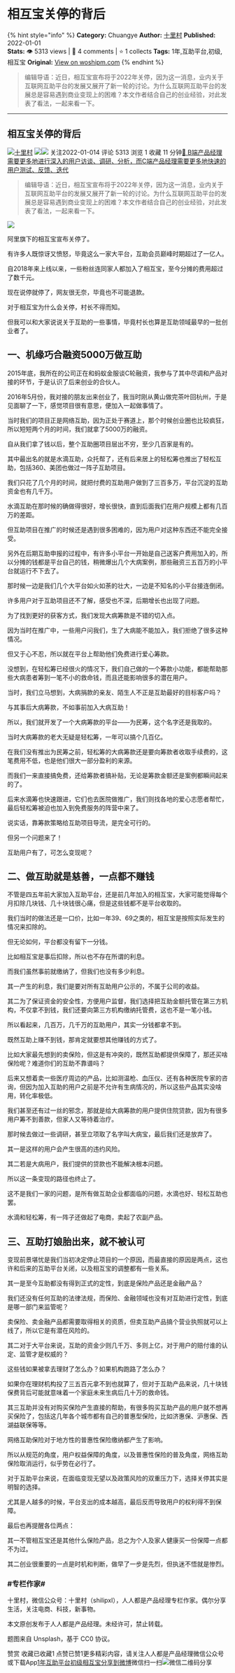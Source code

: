 # 相互宝关停的背后
{% hint style="info" %}
**Category:** Chuangye
**Author:** [十里村](https://www.woshipm.com/u/317763)
**Published:** 2022-01-01  
**Stats:** 👁️ 5313 views | 💬 4 comments | ⭐ 1 collects
**Tags:** 1年,互助平台,初级,相互宝
**Original:** [View on woshipm.com](https://www.woshipm.com/chuangye/5272049.html)
{% endhint %}
> 编辑导语：近日，相互宝宣布将于2022年关停，因为这一消息，业内关于互联网互助平台的发展又展开了新一轮的讨论。为什么互联网互助平台的发展总是容易遇到商业变现上的困难？本文作者结合自己的创业经验，对此发表了看法，一起来看一下。

---

## 相互宝关停的背后

[![](https://static.woshipm.com/APP_U_202103_20210322104135_8170.jpeg?imageView2/1/w/72/h/72/q/100)](https://www.woshipm.com/u/317763)[十里村](https://www.woshipm.com/u/317763) ![](https://static.woshipm.com/tag/1121_1@2x.png)![](https://static.woshipm.com/tag/2103_1@2x.png) 关注2022-01-014 评论 5313 浏览 1 收藏 11 分钟[🔗 B端产品经理需要更多地进行深入的用户访谈、调研、分析，而C端产品经理需要更多地快速的用户测试、反馈、迭代](https://ke.qidianla.com/courses/bcpm)

> 编辑导语：近日，相互宝宣布将于2022年关停，因为这一消息，业内关于互联网互助平台的发展又展开了新一轮的讨论。为什么互联网互助平台的发展总是容易遇到商业变现上的困难？本文作者结合自己的创业经验，对此发表了看法，一起来看一下。

![](https://image.woshipm.com/wp-files/2021/12/U4ljR5uYzljFbneveGzZ.jpg)

阿里旗下的相互宝宣布关停了。

有许多人既惊讶又愤怒，毕竟这么一家大平台，互助会员巅峰时期超过了一亿人。

自2018年来上线以来，一些粉丝连同家人都加入了相互宝，至今分摊的费用超过了数千元。

现在说停就停了，网友很无奈，毕竟也不可能退款。

对于相互宝为什么会关停，村长不得而知。

但我可以和大家说说关于互助的一些事情，毕竟村长也算是互助领域最早的一批创业者了。

## 一、机缘巧合融资5000万做互助

2015年底，我所在的公司正在和蚂蚁金服谈C轮融资，我参与了其中尽调和产品对接的环节，于是认识了后来创业的合伙人。

2016年5月份，我对接的朋友出来创业了，我当时刚从黄山做完茶叶回杭州，于是见面聊了一下，感觉项目很有意思，便加入一起做事情了。

当时我们的项目正是网络互助，因为正处于赛道上，那个时候创业圈也比较疯狂，所以短短两个月的时间，我们就拿了5000万的融资。

自从我们拿了钱以后，整个互助圈项目层出不穷，至少几百家是有的。

其中最出名的就是水滴互助，众托帮了，还有后来居上的轻松筹也推出了轻松互助，包括360、美团也做过一阵子互助项目。

我们只花了几个月的时间，就把付费的互助用户做到了三百多万，平台沉淀的互助资金也有几千万。

水滴互助在那时候的确做得很好，增长很快，直到后面我们在用户规模上都有几百万的差距。

但互助项目在推广的时候还是遇到很多困难的，因为用户对这种东西还不能完全接受。

另外在后期互助申报的过程中，有许多小平台一开始是自己送客户费用加入的，所以分摊的钱都是平台自己的钱，稍微爆出几个大病案例，那些融资三五百万的小平台就运行不下去了。

那时候一边是我们几个大平台如火如荼的壮大，一边是不知名的小平台接连倒闭。

许多用户对于互助项目还不了解，感受也不深，后期增长也出现了问题。

为了找到更好的获客方式，我们发现大病筹款是不错的切入点。

因为当时在推广中，一些用户问我们，生了大病能不能加入，我们拒绝了很多这种情况。

但又于心不忍，所以就在平台上帮助他们免费进行爱心筹款。

没想到，在轻松筹已经很火的情况下，我们自己做的一个筹款小功能，都能帮助那些大病患者筹到一笔不小的救命钱，而且还能影响很多的潜在用户。

当时，我们立马想到，大病捐款的亲友、陌生人不正是互助最好的目标客户吗？

与其事后大病筹款，不如事前加入大病互助！

所以，我们就开发了一个大病筹款的平台——为民筹，这个名字还是我取的。

当时大病筹款的老大无疑是轻松筹，一年可以搞个几百亿。

在我们没有推出为民筹之前，轻松筹的大病筹款还是要向筹款者收取手续费的，这笔费用不低，也是他们很大一部分盈利的来源。

而我们一来直接搞免费，还给筹款者搞补贴，无论是筹款金额还是案例都瞬间起来的了。

后来水滴筹也快速跟进，它们也去医院做推广，我们则找各地的爱心志愿者帮忙，最后轻松筹被迫也加入到免费服务的阵营中来了。

说实话，靠筹款策略给互助项目导流，是完全可行的。

但另一个问题来了！

互助用户有了，可怎么变现呢？

## 二、做互助就是慈善，一点都不赚钱

不管是四五年前大家加入互助平台，还是前几年加入的相互宝，大家可能觉得每个月扣除几块钱、几十块钱很心痛，但是这些钱都不是平台收取的。

我们当时的做法还是一口价，比如一年39、69之类的，相互宝是按照实际发生的情况来扣除的。

但无论如何，平台都没有留下一分钱。

比如相互宝是事后扣除，所以也不存在所谓的利息。

而我们虽然事前就缴纳了，但我们也没有多少利息。

其一产生的利息，我们是要对所有互助用户公示的，不属于公司的收益。

其二为了保证资金的安全性，方便用户监督，我们选择把互助金额托管在第三方机构，不仅拿不到钱，我们还要向第三方机构缴纳托管费，这也不是一笔小钱。

所以看起来，几百万，几千万的互助用户，其实一分钱都拿不到。

既然互助上赚不到钱，那肯定就要想其他赚钱的方式了。

比如大家最先想到的卖保险，但这是有冲突的，既然互助都提供保障了，那还买啥保险呢？难道你们的互助不靠谱吗？

后来又想着卖一些医疗周边的产品，比如测温枪、血压仪、还有各种医院专家的咨询，但因为加入互助的用户之前是不允许有生病情况的，所以这些产品其实没啥用，转化率极低。

我们甚至还有过一丝的邪念，那就是给大病筹款的用户提供住院贷款，因为有很多用户筹不到善款，但家人又等待着治疗。

那时候去做过一些调研，甚至立项取了名字叫大病宝，最后我们还是放弃了。

其一是这样的用户会产生很高的违约风险。

其二若是大病用户，我们提供的贷款也不能解决根本问题。

所以这一条变现的路径也终止了。

这不是我们一家的问题，是所有做互助企业都面临的问题，水滴也好、轻松互助也罢。

水滴和轻松筹，有一阵子还做起了电商，卖起了农副产品。

## 三、互助打娘胎出来，就不被认可

变现前景堪忧是我们当初决定停止项目的一个原因，而最直接的原因是两点，这也许和后来的互助平台关闭，以及相互宝的调整都有一些关系。

其一是至今互助都没有得到正式的定性，到底是保险产品还是金融产品？

我们还没有任何互助的法律法规，而保险、金融领域也没有对互助进行定性，到底是哪一部门来监管呢？

卖保险、卖金融产品都需要取得相关的资质，但卖互助产品搞个营业执照就可以上线了，所以它是有潜在风险的。

其二对于大平台来说，互助的资金少则几千万、多则上亿，对于用户的赔付谁的认定、监管才是权威的？

这些钱如果被拿去理财了怎么办？如果机构跑路了怎么办？

如果你在理财机构投了三五百元拿不到也就算了，但对于互助产品来说，几十块钱保费背后可能就意味着一个家庭未来生病后几十万的救命钱。

其三互助并没有对购买保险产生直接的帮助，有很多购买互助产品的用户就不想再买保险了，包括这几年各个城市都有自己的普惠型保险，比如济惠保、沪惠保、西湖益联保等等。

网络互助保险对于地方性的普惠性保险缴纳都产生了影响。

所以从规范的角度，用户权益保障的角度，以及普惠性保险的普及角度，网络互助保险取消运行，似乎势在必行了。

对于互助平台来说，在面临变现无望以及政策风险的双重压力下，选择关停其实是明智的选择。

尤其是人越多的时候，平台支出的成本越高，最后反而导致用户的权利得不到保障。

最后也再提醒各位两点：

其一不管相互宝还是其他什么保险产品，总之为个人及家人健康买一份保障一点都不为过。

其二创业很重要的一点是时机和判断，做早了一步是先烈，但执迷不悟就是惨烈。

### #专栏作家#

十里村，微信公众号：十里村（shilipxl），人人都是产品经理专栏作家。偶尔分享生活，关注电商、科技，新事物。

本文原创发布于人人都是产品经理。未经许可，禁止转载。

题图来自 Unsplash，基于 CC0 协议。

赞赏 收藏已收藏1 点赞已赞1更多精彩内容，请关注人人都是产品经理微信公众号或下载App[1年](https://www.woshipm.com/tag/1%e5%b9%b4)[互助平台](https://www.woshipm.com/tag/%e4%ba%92%e5%8a%a9%e5%b9%b3%e5%8f%b0)[初级](https://www.woshipm.com/tag/%e5%88%9d%e7%ba%a7)[相互宝](https://www.woshipm.com/tag/%e7%9b%b8%e4%ba%92%e5%ae%9d)[分享到微博](https://service.weibo.com/share/share.php?appkey=2775287854&title=相互宝关停的背后&url=https://www.woshipm.com/chuangye/5272049.html&pic=https://image.woshipm.com/wp-files/2021/12/U4ljR5uYzljFbneveGzZ.jpg)微信扫一扫![微信二维码](https://api.pwmqr.com/qrcode/create/?url=https://www.woshipm.com/chuangye/5272049.html)分享